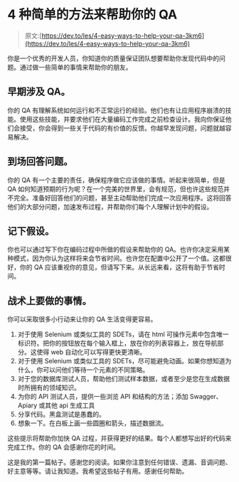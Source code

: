 # 4 种简单的方法来帮助你的 QA

> 原文:[https://dev.to/les/4-easy-ways-to-help-your-qa-3km6](https://dev.to/les/4-easy-ways-to-help-your-qa-3km6)

你是一个优秀的开发人员，你知道你的质量保证团队想要帮助你发现代码中的问题。通过做一些简单的事情来帮助你的朋友。

## [](#involve-qa-early)早期涉及 QA。

你的 QA 有理解系统如何运行和不正常运行的经验。他们也有让应用程序崩溃的技能。使用这些技能，并要求他们在大量编码工作完成之前检查设计。我向你保证他们会接受，你会得到一些关于代码的有价值的反馈。你越早发现问题，问题就越容易解决。

## [](#be-there-to-answer-questions)到场回答问题。

你的 QA 有一个主要的责任，确保程序做它应该做的事情。听起来很简单，但是 QA 如何知道预期的行为呢？在一个完美的世界里，会有规范，但也许这些规范并不完全。准备好回答他们的问题，甚至主动帮助他们完成一次应用程序。这将回答他们的大部分问题，加速发布过程，并帮助你们每个人理解计划中的假设。

## [](#write-down-assumptions)记下假设。

你也可以通过写下你在编码过程中所做的假设来帮助你的 QA。也许你决定采用某种模式，因为你认为这样将来会节省时间。也许您在配置中公开了一个值。这都很好，你的 QA 应该重视你的意见，但请写下来。从长远来看，这将有助于节省时间。

## [](#tactical-things-to-do)战术上要做的事情。

你可以采取很多小行动来让你的 QA 生活变得更容易。

1.  对于使用 Selenium 或类似工具的 SDETs，请在 html 可操作元素中包含唯一标识符。把你的按钮放在每个输入框上，放在你的列表容器上，放在导航部分。这使得 web 自动化可以写得更快更清晰。
2.  对于使用 Selenium 或类似工具的 SDETs，尽可能避免动画。如果你想知道为什么，你可以问他们等待一个元素的不同策略。
3.  对于您的数据库测试人员，帮助他们测试样本数据，或者至少是您在生成数据时所拥有的领域知识。
4.  为你的 API 测试人员，提供一些浏览 API 和结构的方法；添加 Swagger、Apiary 或其他 api 生成工具
5.  分享代码。黑盒测试是愚蠢的。
6.  想象一下。在白板上画一些圆圈和箭头，描述数据流。

这些提示将帮助你加快 QA 过程，并获得更好的结果。每个人都想写出好的代码来完成工作。你的 QA 会感谢你花的时间。

这是我的第一篇帖子。感谢您的阅读。如果你注意到任何错误、遗漏、音调问题、好主意等等。请让我知道。我希望这些帖子有用。感谢任何帮助。